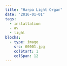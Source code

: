 ```yaml
---
title: "Harpa Light Organ"
date: "2016-01-01"
tags:
  - installation
  - av
  - light
blocks:
  - type: image
    src: 00001.jpg
    colStart: 1
    colSpan: 12
---
```

